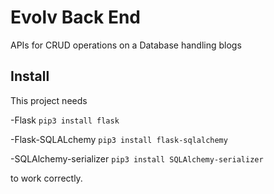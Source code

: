 # Evolv Back End

APIs for CRUD operations on a Database handling blogs

## Install

This project needs 

-Flask
`pip3 install flask`

-Flask-SQLALchemy
`pip3 install flask-sqlalchemy`

-SQLAlchemy-serializer
`pip3 install SQLAlchemy-serializer`

to work correctly.
